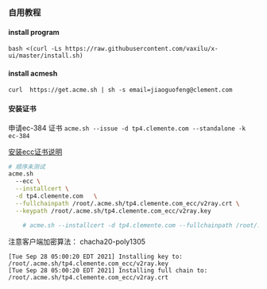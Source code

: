 ### 自用教程
#### install program
`bash <(curl -Ls https://raw.githubusercontent.com/vaxilu/x-ui/master/install.sh)`
#### install acmesh
`curl  https://get.acme.sh | sh -s email=jiaoguofeng@clement.com`

#### 安装证书
申请ec-384 证书 `acme.sh --issue -d tp4.clemente.com --standalone -k ec-384`

[安装ecc证书说明](https://guide.v2fly.org/advanced/wss_and_web.html#服务器配置)

```bash
# 顺序未测试
acme.sh 
  --ecc \
  --installcert \
  -d tp4.clemente.com	\
  --fullchainpath /root/.acme.sh/tp4.clemente.com_ecc/v2ray.crt \
  --keypath /root/.acme.sh/tp4.clemente.com_ecc/v2ray.key

    # acme.sh --installcert -d tp4.clemente.com --fullchainpath /root/.acme.sh/tp4.clemente.com/v2ray.crt --keypath /root/.acme.sh/tp4.clemente.com/v2ray.key --ecc
```

注意客户端加密算法： chacha20-poly1305

```text
[Tue Sep 28 05:00:20 EDT 2021] Installing key to: /root/.acme.sh/tp4.clemente.com_ecc/v2ray.key
[Tue Sep 28 05:00:20 EDT 2021] Installing full chain to: /root/.acme.sh/tp4.clemente.com_ecc/v2ray.crt
```